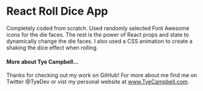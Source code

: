 # React Roll Dice App
Completely coded from scratch. Used randomly selected Font Awesome icons for the die faces. The rest is the power of React props and state to dynamically change the die faces. I also used a CSS animation to create a shaking the dice effect when rolling. 

#### More about Tye Campbell...
Thanks for checking out my work on GitHub! For more about me find me on Twitter @TyeDev or vist my personal website at www.TyeCampbell.com. 

